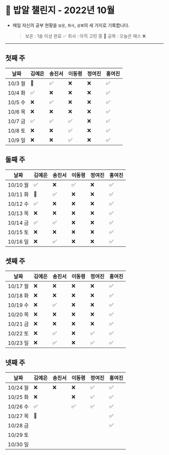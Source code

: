 # 🍚 밥알 챌린지 - 2022년 10월
- 매일 자신의 공부 현황을 `보온`, `취사`, `공복`의 세 가지로 기록합니다.
    
    > 보온 : 1솔 이상 완료 ✅
    취사 : 아직 고민 중 🤔
    공복 : 오늘은 패스 ❌
---

## 첫째 주
**날짜**|김예은|송진서|이동령|정여진|홍여진
---|---|---|---|---|---
10/3 월|🤔|✅|❌|❌|✅
10/4 화|✅|❌|❌|❌|✅
10/5 수|❌|✅|❌|❌|✅
10/6 목|❌|❌|❌|❌|✅
10/7 금|✅|✅|✅|❌|✅
10/8 토|❌|❌|✅️|❌|✅
10/9 일|❌|❌|✅️|❌|✅


## 둘째 주
**날짜**|김예은|송진서|이동령|정여진|홍여진
---|---|---|---|---|---
10/10 월|✅️ |❌ |✅|❌|✅
10/11 화|🤔 |✅ |❌|❌|✅
10/12 수|✅ |❌ |❌|❌|✅
10/13 목|❌ |❌ |❌|❌|✅
10/14 금|✅ |✅ |❌|❌|✅
10/15 토|❌ |❌ |❌|❌|✅
10/16 일|❌ |✅ |❌|❌|✅


## 셋째 주
**날짜**|김예은|송진서|이동령|정여진|홍여진
---|---|---|---|---|---
10/17 월|❌|❌ |❌|❌|✅
10/18 화|❌|❌ |❌|❌|✅
10/19 수|❌|✅ |❌|❌|✅
10/20 목|❌|❌ |❌|❌|✅
10/21 금|❌|❌ |❌|❌|✅
10/22 토|❌|✅ |❌|✅|✅
10/23 일|❌|✅ |❌|✅|✅


## 넷째 주
**날짜**|김예은|송진서|이동령|정여진|홍여진
---|---|---|---|---|---
10/24 월|❌ |❌ |❌|✅|✅
10/25 화|❌ | |❌|✅|✅
10/26 수|✅ | |✅|✅|✅
10/27 목|🤔 | | | |✅
10/28 금| | | | |✅
10/29 토| | | | |
10/30 일| | | | |
